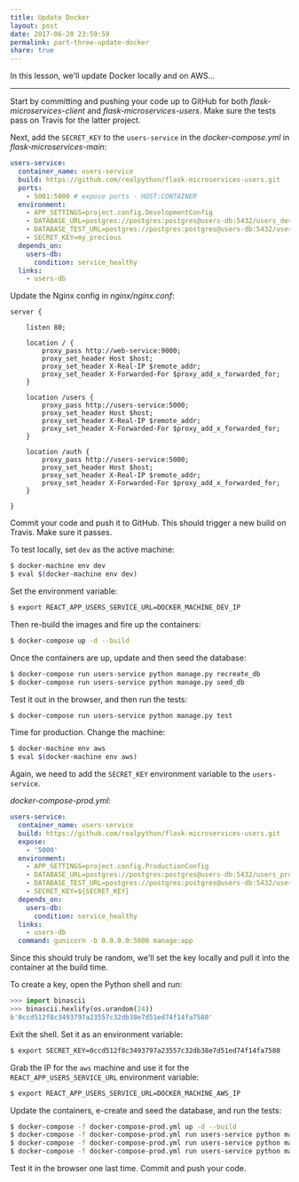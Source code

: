```yaml
---
title: Update Docker
layout: post
date: 2017-06-20 23:59:59
permalink: part-three-update-docker
share: true
---
```


In this lesson, we'll update Docker locally and on AWS...

---

Start by committing and pushing your code up to GitHub for both *flask-microservices-client* and *flask-microservices-users*. Make sure the tests pass on Travis for the latter project.

Next, add the `SECRET_KEY` to the `users-service` in the *docker-compose.yml* in *flask-microservices-main*:

```yaml
users-service:
  container_name: users-service
  build: https://github.com/realpython/flask-microservices-users.git
  ports:
    - 5001:5000 # expose ports - HOST:CONTAINER
  environment:
    - APP_SETTINGS=project.config.DevelopmentConfig
    - DATABASE_URL=postgres://postgres:postgres@users-db:5432/users_dev
    - DATABASE_TEST_URL=postgres://postgres:postgres@users-db:5432/users_test
    - SECRET_KEY=my_precious
  depends_on:
    users-db:
      condition: service_healthy
  links:
    - users-db
```

Update the Nginx config in *nginx/nginx.conf*:

```
server {

    listen 80;

    location / {
        proxy_pass http://web-service:9000;
        proxy_set_header Host $host;
        proxy_set_header X-Real-IP $remote_addr;
        proxy_set_header X-Forwarded-For $proxy_add_x_forwarded_for;
    }

    location /users {
        proxy_pass http://users-service:5000;
        proxy_set_header Host $host;
        proxy_set_header X-Real-IP $remote_addr;
        proxy_set_header X-Forwarded-For $proxy_add_x_forwarded_for;
    }

    location /auth {
        proxy_pass http://users-service:5000;
        proxy_set_header Host $host;
        proxy_set_header X-Real-IP $remote_addr;
        proxy_set_header X-Forwarded-For $proxy_add_x_forwarded_for;
    }

}
```

Commit your code and push it to GitHub. This should trigger a new build on Travis. Make sure it passes.

To test locally, set `dev` as the active machine:

```sh
$ docker-machine env dev
$ eval $(docker-machine env dev)
```

Set the environment variable:

```sh
$ export REACT_APP_USERS_SERVICE_URL=DOCKER_MACHINE_DEV_IP
```

Then re-build the images and fire up the containers:

```sh
$ docker-compose up -d --build
```

Once the containers are up, update and then seed the database:

```sh
$ docker-compose run users-service python manage.py recreate_db
$ docker-compose run users-service python manage.py seed_db
```

Test it out in the browser, and then run the tests:

```sh
$ docker-compose run users-service python manage.py test
```

Time for production. Change the machine:

```sh
$ docker-machine env aws
$ eval $(docker-machine env aws)
```

Again, we need to add the `SECRET_KEY` environment variable to the `users-service`.

*docker-compose-prod.yml*:

```yaml
users-service:
  container_name: users-service
  build: https://github.com/realpython/flask-microservices-users.git
  expose:
    - '5000'
  environment:
    - APP_SETTINGS=project.config.ProductionConfig
    - DATABASE_URL=postgres://postgres:postgres@users-db:5432/users_prod
    - DATABASE_TEST_URL=postgres://postgres:postgres@users-db:5432/users_test
    - SECRET_KEY=${SECRET_KEY}
  depends_on:
    users-db:
      condition: service_healthy
  links:
    - users-db
  command: gunicorn -b 0.0.0.0:5000 manage:app
```

Since this should truly be random, we'll set the key locally and pull it into the container at the build time.

To create a key, open the Python shell and run:

```python
>>> import binascii
>>> binascii.hexlify(os.urandom(24))
b'0ccd512f8c3493797a23557c32db38e7d51ed74f14fa7580'
```

Exit the shell. Set it as an environment variable:

```sh
$ export SECRET_KEY=0ccd512f8c3493797a23557c32db38e7d51ed74f14fa7580
```

Grab the IP for the `aws` machine and use it for the `REACT_APP_USERS_SERVICE_URL` environment variable:

```sh
$ export REACT_APP_USERS_SERVICE_URL=DOCKER_MACHINE_AWS_IP
```

Update the containers, e-create and seed the database, and run the tests:

```sh
$ docker-compose -f docker-compose-prod.yml up -d --build
$ docker-compose -f docker-compose-prod.yml run users-service python manage.py recreate_db
$ docker-compose -f docker-compose-prod.yml run users-service python manage.py seed_db
$ docker-compose -f docker-compose-prod.yml run users-service python manage.py test
```

Test it in the browser one last time. Commit and push your code.
